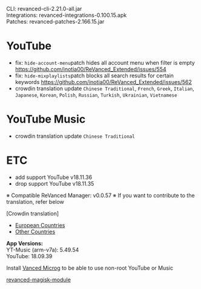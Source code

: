 CLI: revanced-cli-2.21.0-all.jar  
Integrations: revanced-integrations-0.100.15.apk  
Patches: revanced-patches-2.166.15.jar  

YouTube
==
- fix: `hide-account-menu`patch hides all account menu when filter is empty https://github.com/inotia00/ReVanced_Extended/issues/554
- fix: `hide-mixplaylists`patch blocks all search results for certain keywords https://github.com/inotia00/ReVanced_Extended/issues/562
- crowdin translation update
`Chinese Traditional`, `French`, `Greek`, `Italian`, `Japanese`, `Korean`, `Polish`, `Russian`, `Turkish`, `Ukrainian`, `Vietnamese`


YouTube Music
==
- crowdin translation update
`Chinese Traditional`


ETC
==
- add support YouTube v18.11.36
- drop support YouTube v18.11.35


※ Compatible ReVanced Manager: v0.0.57
※ If you want to contribute to the translation, refer below

[Crowdin translation]
- [European Countries](https://crowdin.com/project/revancedextendedeu)
- [Other Countries](https://crowdin.com/project/revancedextended)
  
**App Versions:**  
YT-Music (arm-v7a): 5.49.54  
YouTube: 18.09.39  

Install [Vanced Microg](https://github.com/TeamVanced/VancedMicroG/releases) to be able to use non-root YouTube or Music  

[revanced-magisk-module](https://github.com/j-hc/revanced-magisk-module)  
